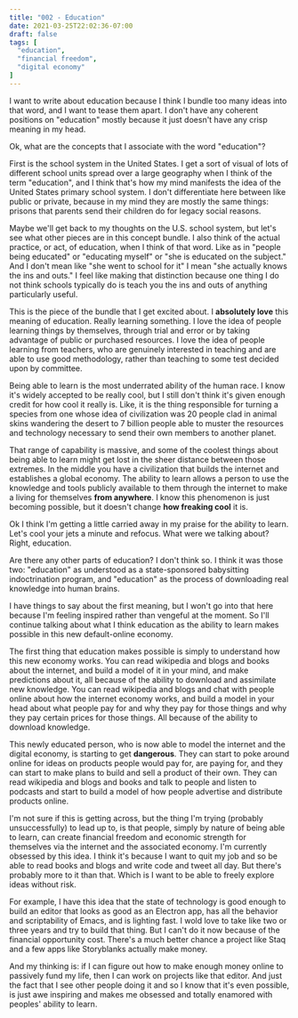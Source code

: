 ```yaml
---
title: "002 - Education"
date: 2021-03-25T22:02:36-07:00
draft: false
tags: [
  "education",
  "financial freedom",
  "digital economy"
]
---
```


I want to write about education because I think I bundle too many
ideas into that word, and I want to tease them apart. I don't have any
coherent positions on "education" mostly because it just doesn't have
any crisp meaning in my head.

Ok, what are the concepts that I associate with the word "education"?

First is the school system in the United States. I get a sort of
visual of lots of different school units spread over a large geography
when I think of the term "education", and I think that's how my mind
manifests the idea of the United States primary school system. I don't
differentiate here between like public or private, because in my mind
they are mostly the same things: prisons that parents send their
children do for legacy social reasons.

Maybe we'll get back to my thoughts on the U.S. school system, but
let's see what other pieces are in this concept bundle. I also think
of the actual practice, or act, of education, when I think of that
word. Like as in "people being educated" or "educating myself" or "she
is educated on the subject." And I don't mean like "she went to school
for it" I mean "she actually knows the ins and outs." I feel like
making that distinction because one thing I do not think schools
typically do is teach you the ins and outs of anything particularly
useful.

This is the piece of the bundle that I get excited about. I
__absolutely love__ this meaning of education. Really learning
something. I love the idea of people learning things by themselves,
through trial and error or by taking advantage of public or purchased
resources. I love the idea of people learning from teachers, who are
genuinely interested in teaching and are able to use good methodology,
rather than teaching to some test decided upon by committee.

Being able to learn is the most underrated ability of the human
race. I know it's widely accepted to be really cool, but I still don't
think it's given enough credit for how cool it really is. Like, it is
the thing responsible for turning a species from one whose idea of
civilization was 20 people clad in animal skins wandering the desert
to 7 billion people able to muster the resources and technology
necessary to send their own members to another planet.

That range of capability is massive, and some of the coolest things
about being able to learn might get lost in the sheer distance between
those extremes. In the middle you have a civilization that builds the
internet and establishes a global economy. The ability to learn allows
a person to use the knowledge and tools publicly available to them
through the internet to make a living for themselves __from
anywhere__. I know this phenomenon is just becoming possible, but it
doesn't change __how freaking cool__ it is.

Ok I think I'm getting a little carried away in my praise for the
ability to learn. Let's cool your jets a minute and refocus. What were
we talking about? Right, education.

Are there any other parts of education? I don't think so. I think it
was those two: "education" as understood as a state-sponsored
babysitting indoctrination program, and "education" as the process of
downloading real knowledge into human brains.

I have things to say about the first meaning, but I won't go into that
here because I'm feeling inspired rather than vengeful at the
moment. So I'll continue talking about what I think education as the
ability to learn makes possible in this new default-online economy.

The first thing that education makes possible is simply to understand
how this new economy works. You can read wikipedia and blogs and books
about the internet, and build a model of it in your mind, and make
predictions about it, all because of the ability to download and
assimilate new knowledge. You can read wikipedia and blogs and chat
with people online about how the internet economy works, and build a
model in your head about what people pay for and why they pay for
those things and why they pay certain prices for those things. All
because of the ability to download knowledge.

This newly educated person, who is now able to model the internet and
the digital economy, is starting to get __dangerous__. They can start
to poke around online for ideas on products people would pay for, are
paying for, and they can start to make plans to build and sell a
product of their own. They can read wikipedia and blogs and books and
talk to people and listen to podcasts and start to build a model of
how people advertise and distribute products online.

I'm not sure if this is getting across, but the thing I'm trying
(probably unsuccessfully) to lead up to, is that people, simply by
nature of being able to learn, can create financial freedom and
economic strength for themselves via the internet and the associated
economy. I'm currently obsessed by this idea. I think it's because I
want to quit my job and so be able to read books and blogs and write
code and tweet all day. But there's probably more to it than
that. Which is I want to be able to freely explore ideas without risk.

For example, I have this idea that the state of technology is good
enough to build an editor that looks as good as an Electron app, has
all the behavior and scriptability of Emacs, and is lighting fast. I
wold love to take like two or three years and try to build that
thing. But I can't do it now because of the financial opportunity
cost. There's a much better chance a project like Staq and a few apps
like Storyblanks actually make money.

And my thinking is: if I can figure out how to make enough money
online to passively fund my life, then I can work on projects like
that editor. And just the fact that I see other people doing it and so
I know that it's even possible, is just awe inspiring and makes me
obsessed and totally enamored with peoples' ability to learn.

